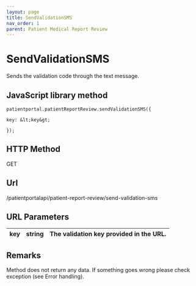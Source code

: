 ```yaml
---
layout: page
title: SendValidationSMS
nav_order: 1
parent: Patient Medical Report Review
---
```


# SendValidationSMSSends the validation code through the text message.## JavaScript library method```patientportal.patientReportReview.sendValidationSMS({key: &lt;key&gt;});```## HTTP MethodGET## ****Url****/patientportalapi/patient-report-review/send-validation-sms## URL Parameters| key | string | The validation key provided in the URL. || --- | --- | --- |## RemarksMethod does not return any data. If something goes wrong please check exception (see Error handling).